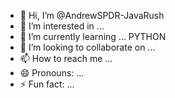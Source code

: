- 👋 Hi, I’m @AndrewSPDR-JavaRush
- 👀 I’m interested in ...
- 🌱 I’m currently learning ... PYTHON
- 💞️ I’m looking to collaborate on ...
- 📫 How to reach me ...
- 😄 Pronouns: ...
- ⚡ Fun fact: ...

<!---
AndrewSPDR-JavaRush/AndrewSPDR-JavaRush is a ✨ special ✨ repository because its `README.md` (this file) appears on your GitHub profile.
You can click the Preview link to take a look at your changes.
--->
